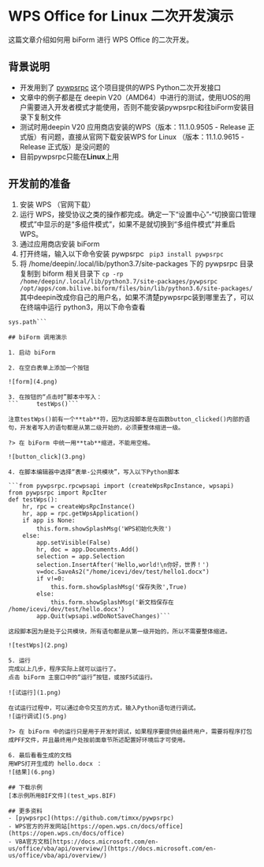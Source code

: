 # WPS Office for Linux 二次开发演示

这篇文章介绍如何用 biForm 进行 WPS Office 的二次开发。

## 背景说明

- 开发用到了 [pywpsrpc](https://github.com/timxx/pywpsrpc) 这个项目提供的WPS Python二次开发接口
- 文章中的例子都是在 deepin V20（AMD64）中进行的测试，使用UOS的用户需要进入开发者模式才能使用，否则不能安装pywpsrpc和往biForm安装目录下复制文件
- 测试时用deepin V20 应用商店安装的WPS（版本：11.1.0.9505 - Release 正式版）有问题，直接从官网下载安装WPS for Linux （版本：11.1.0.9615 - Release 正式版）是没问题的
- 目前pywpsrpc只能在**Linux**上用

## 开发前的准备
1. 安装 WPS （官网下载）
2. 运行 WPS，接受协议之类的操作都完成。确定一下“设置中心”-“切换窗口管理模式”中显示的是“多组件模式”，如果不是就切换到“多组件模式”并重启 WPS。
3. 通过应用商店安装 biForm 
4. 打开终端，输入以下命令安装 pywpsrpc
` pip3 install pywpsrpc`
5. 将 /home/deepin/.local/lib/python3.7/site-packages 下的 pywpsrpc 目录复制到 biform 相关目录下
`cp -rp /home/deepin/.local/lib/python3.7/site-packages/pywpsrpc /opt/apps/com.bilive.biform/files/bin/lib/python3.6/site-packages/`
其中deepin改成你自己的用户名，如果不清楚pywpsrpc装到哪里去了，可以在终端中运行 python3，用以下命令查看

```import sys
sys.path```

## biForm 调用演示

1. 启动 biForm

2. 在空白表单上添加一个按钮

![form](4.png)

3. 在按钮的“点击时”脚本中写入：
```		testWps()```

注意testWps()前有一个**tab**符，因为这段脚本是在函数button_clicked()内部的语句，开发者写入的语句都是从第二级开始的，必须要整体缩进一级。

?> 在 biForm 中统一用**tab**缩进，不能用空格。

![button_click](3.png)

4. 在脚本编辑器中选择“表单-公共模块”，写入以下Python脚本

```from pywpsrpc.rpcwpsapi import (createWpsRpcInstance, wpsapi)
from pywpsrpc import RpcIter
def testWps():
	hr, rpc = createWpsRpcInstance()
	hr, app = rpc.getWpsApplication()
	if app is None:
		this.form.showSplashMsg('WPS初始化失败')
	else:
		app.setVisible(False)
		hr, doc = app.Documents.Add()
		selection = app.Selection
		selection.InsertAfter('Hello,world!\n你好，世界！')
		v=doc.SaveAs2("/home/icevi/dev/test/hello1.docx")
		if v!=0:
			this.form.showSplashMsg('保存失败',True)
		else:
			this.form.showSplashMsg('新文档保存在 /home/icevi/dev/test/hello.docx')
		app.Quit(wpsapi.wdDoNotSaveChanges)```

这段脚本因为是处于公共模块，所有语句都是从第一级开始的，所以不需要整体缩进。

![testWps](2.png)

5. 运行
完成以上几步，程序实际上就可以运行了。
点击 biForm 主窗口中的“运行”按钮，或按F5试运行。

![试运行](1.png)

在试运行过程中，可以通过命令交互的方式，输入Python语句进行调试。
![运行调试](5.png)

?> 在 biForm 中的运行只是用于开发时调试，如果程序要提供给最终用户，需要将程序打包成PFF文件，并且最终用户处按前面章节所述配置好环境后才可使用。

6. 最后看看生成的文档
用WPS打开生成的 hello.docx ：
![结果](6.png)

## 下载示例
[本示例所用BIF文件](test_wps.BIF)  

## 更多资料
- [pywpsrpc](https://github.com/timxx/pywpsrpc)  
- WPS官方的开发网站[https://open.wps.cn/docs/office](https://open.wps.cn/docs/office)
- VBA官方文档[https://docs.microsoft.com/en-us/office/vba/api/overview/](https://docs.microsoft.com/en-us/office/vba/api/overview/)

